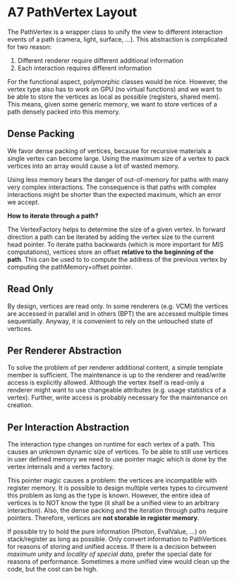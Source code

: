 A7 PathVertex Layout
=

The PathVertex is a wrapper class to unify the view to different interaction events of a path (camera, light, surface, ...).
This abstraction is complicated for two reason:

  1. Different renderer require different additional information
  2. Each interaction requires different information

For the functional aspect, polymorphic classes would be nice.
However, the vertex type also has to work on GPU (no virtual functions) and we want to be able to store the vertices as local as possible (registers, shared mem).
This means, given some generic memory, we want to store vertices of a path densely packed into this memory.

Dense Packing
-

We favor dense packing of vertices, because for recursive materials a single vertex can become large. Using the maximum size of a vertex to pack vertices into an array would cause a lot of wasted memory.

Using less memory bears the danger of out-of-memory for paths with many very complex interactions.
The consequence is that paths with complex interactions might be shorter than the expected maximum, which an error we accept.

**How to iterate through a path?**

The VertexFactory helps to determine the size of a given vertex.
In forward direction a path can be iterated by adding the vertex size to the current head pointer.
To iterate paths backwards (which is more important for MIS computations), vertices store an offset **relative to the beginning of the path**.
This can be used to to compute the address of the previous vertex by computing the pathMemory+offset pointer.

Read Only
-

By design, vertices are read only.
In some renderers (e.g. VCM) the vertices are accessed in parallel and in others (BPT) the are accessed multiple times sequentially.
Anyway, it is convenient to rely on the untouched state of vertices.

Per Renderer Abstraction
-

To solve the problem of per renderer additional content, a simple template member is sufficient.
The maintenance is up to the renderer and read/write access is explicitly allowed.
Although the vertex itself is read-only a renderer might want to use changeable attributes (e.g. usage statistics of a vertex).
Further, write access is probably necessary for the maintenance on creation.

Per Interaction Abstraction
-

The interaction type changes on runtime for each vertex of a path.
This causes an unknown dynamic size of vertices.
To be able to still use vertices in user defined memory we need to use pointer magic which is done by the vertex internals and a vertex factory.

This pointer magic causes a problem: the vertices are incompatible with register memory.
It is possible to design multiple vertex types to circumvent this problem as long as the type is known.
However, the entire idea of vertices is to NOT know the type (it shall be a unified view to an arbitrary interaction).
Also, the dense packing and the iteration through paths require pointers.
Therefore, vertices are **not storable in register memory**.

If possible try to hold the pure information (Photon, EvalValue, ...) on stack/register as long as possible.
Only convert information to PathVertices for reasons of storing and unified access.
If there is a decision between *maximum unity* and *locality of special data*, prefer the special date for reasons of performance.
Sometimes a more unified view would clean up the code, but the cost can be high.